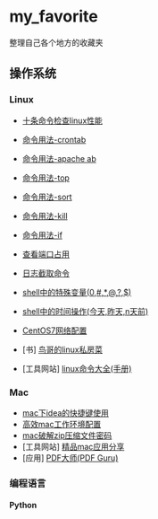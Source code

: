 # my_favorite

整理自己各个地方的收藏夹

## 操作系统

### Linux

- [十条命令检查linux性能](https://www.infoq.cn/article/2015/12/linux-performance/)
- [命令用法-crontab](https://www.cnblogs.com/peida/archive/2013/01/08/2850483.html)
- [命令用法-apache ab](https://www.iteye.com/blog/johnnyhg-523818)
- [命令用法-top](http://www.linuxidc.com/Linux/2011-03/33582.htm)
- [命令用法-sort](https://www.cnblogs.com/dong008259/archive/2011/12/08/2281214.html)
- [命令用法-kill](https://www.jb51.net/os/RedHat/9467.html)
- [命令用法-if](https://blog.csdn.net/aaaaatiger/article/details/1713611)
- [查看端口占用](http://blog.chinaunix.net/uid-28458801-id-4072605.html)
- [日志截取命令](http://xstarcd.github.io/wiki/shell/logview_tips.html)
- [shell中的特殊变量($0,$#,$*,$@,$?,$$)](http://c.biancheng.net/cpp/view/2739.html)
- [shell中的时间操作(今天,昨天,n天前)](https://blog.csdn.net/Ethan_bao/article/details/80191420)
- [CentOS7网络配置](https://blog.51cto.com/simonhu/1588971)

- [书] [鸟哥的linux私房菜](http://linux.vbird.org/new_linux.php)
- [工具网站] [linux命令大全(手册)](https://man.linuxde.net/)

### Mac

- [mac下idea的快捷键使用](https://my.oschina.net/sunzy/blog/362276)
- [高效mac工作环境配置](https://mp.weixin.qq.com/s?__biz=MjM5OTA1MDUyMA==&mid=2655437670&idx=1&sn=043d0fa41a572c1cdca67c5c389fb418&chksm=bd730f118a04860717751527567b8ea3e9310f0cfe465db1783313f41ab52d26290320cef6ea&scene=0&key=4b612fa2a376809640dc51abb014dd14cd3c138ce8f7c75030e4a677f3780ac0bc61c064ba5f53fb662012bb7c54acecc0b9b935d4a78feaf031e930fbaeb1bf1d12cdc8025455ca53fbcd422fffc436&ascene=0&uin=MjkxNzAzNzYwMQ%3D%3D&devicetype=iMac+MacBookPro12%2C1+OSX+OSX+10.12.3+build(16D32)&version=12020010&nettype=WIFI&fontScale=100&pass_ticket=BBCkuNryDThXxAOM728k0FCSn6jaElzrdEqIuRvO377w9Wz8cidYj7YCTnVtuXl9)
- [mac破解zip压缩文件密码](https://www.jianshu.com/p/7345247d73c0)
- [工具网站] [精品mac应用分享](https://xclient.info/)
- [应用] [PDF大师(PDF Guru)](http://pdfguru.io/#screenshots)

### 编程语言

#### Python
